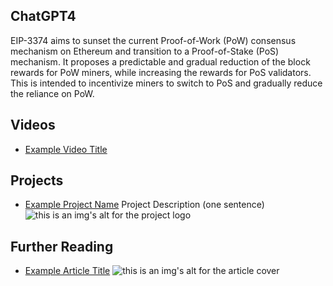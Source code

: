 ## ChatGPT4

EIP-3374 aims to sunset the current Proof-of-Work (PoW) consensus mechanism on Ethereum and transition to a Proof-of-Stake (PoS) mechanism. It proposes a predictable and gradual reduction of the block rewards for PoW miners, while increasing the rewards for PoS validators. This is intended to incentivize miners to switch to PoS and gradually reduce the reliance on PoW.

## Videos

- [Example Video Title](https://www.youtube.com/watch?v=TDGq4aeevgY)

## Projects

- [Example Project Name](https://xxxx.xxx/xxxxx) Project Description (one sentence) ![this is an img's alt for the project logo](https://xxxx.xxx/project-logo.xxx)

## Further Reading

- [Example Article Title](https://xxxx.xxx/xxxxx) ![this is an img's alt for the article cover](https://xxxx.xxx/article-cover.xxx)
